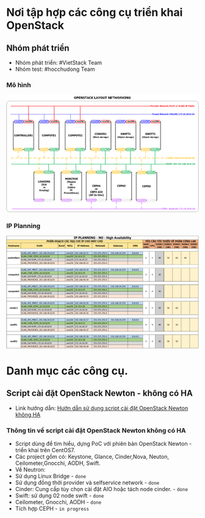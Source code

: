 # Nơi tập hợp các công cụ triển khai OpenStack 

## Nhóm phát triển
- Nhóm phát triển: #VietStack Team
- Nhóm test: #hocchudong Team

### Mô hình

![noha_openstack_topology.png](./images/noha_openstack_topology.png)

### IP Planning
![noha_ip_planning.png](./images/noha_ip_planning.png)

# Danh mục các công cụ.
## Script cài đặt OpenStack Newton - không có HA
- Link hướng dẫn: 
[Hướn dẫn sử dụng script cài đặt OpenStack Newton không HA](https://github.com/vietstacker/openstack-deploy-tools/tree/master/scripts/OpenStack-Newton-No-HA)
### Thông tin về script cài đặt OpenStack Newton không có HA

- Script dùng để tìm hiểu, dựng PoC với phiên bản OpenStack Newton - triển khai trên CentOS7.
- Các project gồm có: Keystone, Glance, Cinder,Nova, Neuton, Ceilometer,Gnocchi, AODH, Swift.
- Về Neutron: 
 - Sử dụng Linux Bridge - `done`
 - Sử dụng đồng thời provider và selfservice network - `done`
- Cinder: Cung cấp tùy chọn cài đặt AIO hoặc tách node cinder. - `done`
- Swift: sử dụng 02 node swift - `done`
- Ceilometer, Gnocchi, AODH - `done`
- Tích hợp CEPH - `in progress`